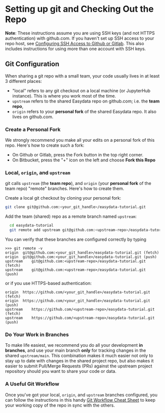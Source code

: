 # Setting up git and Checking Out the Repo

**Note**: These instructions assume you are using SSH keys (and not HTTPS authentication) with github.com. If you haven't set up SSH access to your repo host, see [Configuring SSH Access to Github or Gitlab][git-ssh]. This also includes instructions for using more than one account with SSH keys.

[git-ssh]: https://github.com/hackalog/cookiecutter-easydata/wiki/Configuring-SSH-Access-to-Github-or-GitLab

## Git Configuration
When sharing a git repo with a small team, your code usually lives in at least 3 different places:

* "local" refers to any git checkout on a local machine (or JupyterHub instance). This is where you work most of the time.
* `upstream` refers to the shared Easydata repo on github.com; i.e. the **team repo**,
* `origin` refers to your **personal fork** of the shared Easydata repo. It also lives on github.com.

### Create a Personal Fork

We strongly recommend you make all your edits on a personal fork of this repo. Here's how to create such a fork:

* On Github or Gitlab, press the Fork button in the top right corner.
* On Bitbucket, press the "+" icon on the left and choose **Fork this Repo**

### Local, `origin`, and `upstream`
git calls `upstream` (the **team repo**), and `origin` (your **personal fork** of the team repo) "remote" branches. Here's how to create them.

Create a local git checkout by cloning your personal fork:
```bash
git clone git@github.com:<your_git_handle>/easydata-tutorial.git
```
Add the team (shared) repo as a remote branch named `upstream`:
```bash
  cd easydata-tutorial
  git remote add upstream git@github.com:<upstream-repo>/easydata-tutorial.git
```

You can verify that these branches are configured correctly by typing

```
>>> git remote -v
origin	git@github.com:<your_git_handle>/easydata-tutorial.git (fetch)
origin	git@github.com:<your_git_handle>/easydata-tutorial.git (push)
upstream	git@github.com:<upstream-repo>/easydata-tutorial.git (fetch)
upstream	git@github.com:<upstream-repo>/easydata-tutorial.git (push)
```
or if you use HTTPS-based authentication:
```
origin	https://github.com/<your_git_handle>/easydata-tutorial.git (fetch)
origin	https://github.com/<your_git_handle>/easydata-tutorial.git (push)
upstream	https://github.com/<upstream-repo>/easydata-tutorial.git (fetch)
upstream	https://github.com/<upstream-repo>/easydata-tutorial.git (push)
```

### Do Your Work in Branches
To make life easiest, we recommend you do all your development **in branches**, and use your main branch **only** for tracking changes in the shared `upstream/main`. This combination makes it much easier not only to stay up to date with changes in the shared project repo, but also makes it easier to submit Pull/Merge Requests (PRs) against the upstream project repository should you want to share your code or data.

### A Useful Git Workflow
Once you've got your local, `origin`, and `upstream` branches configured, you can follow the instructions in this handy [Git Workflow Cheat Sheet](git-workflow.md) to keep your working copy of the repo in sync with the others.
